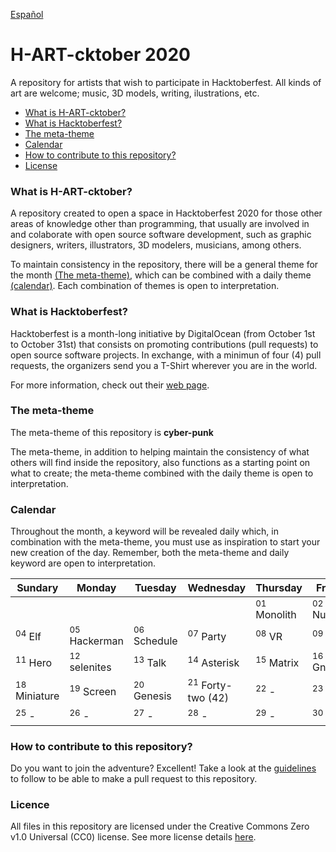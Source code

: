 [Español](README.md)

# H-ART-cktober 2020

A repository for artists that wish to participate in Hacktoberfest. All kinds of art are welcome; music, 3D models, writing, ilustrations, etc.

- [What is H-ART-cktober?](#what-is-h-art-cktober)
- [What is Hacktoberfest?](#what-is-hacktoberfest)
- [The meta-theme](#meta-theme)
- [Calendar](#calendar)
- [How to contribute to this repository?](#how-to-contribute-to-this-repository)
- [License](#license)

<a name="what-is-h-art-cktober"/>

### What is H-ART-cktober? 
A repository created to open a space in Hacktoberfest 2020 for those other areas of knowledge other than programming, that usually are involved in and colaborate with open source software development, such as graphic designers, writers, illustrators, 3D modelers, musicians, among others.

To maintain consistency in the repository, there will be a general theme for the month [(The meta-theme)](#meta-theme), which can be combined with a daily theme [(calendar)](#calendario). Each combination of themes is open to interpretation.

<a name="what-is-hacktoberfest"/>

### What is Hacktoberfest?

Hacktoberfest is a month-long initiative by DigitalOcean (from October 1st to October 31st) that consists on promoting contributions (pull requests) to open source software projects. In exchange, with a minimun of four (4) pull requests, the organizers send you a T-Shirt wherever you are in the world.

For more information, check out their [web page](https://hacktoberfest.digitalocean.com/).

<a name="meta-theme"/>

### The meta-theme

The meta-theme of this repository is **cyber-punk**

The meta-theme, in addition to helping maintain the consistency of what others will find inside the repository, also functions as a starting point on what to create; the meta-theme combined with the daily theme is open to interpretation.

<a name="calendar"/>

### Calendar

Throughout the month, a keyword will be revealed daily which, in combination with the meta-theme, you must use as inspiration to start your new creation of the day. Remember, both the meta-theme and daily keyword are open to interpretation.

| Sundary | Monday | Tuesday | Wednesday | Thursday | Friday | Saturday |
|---------|---------|---------|---------|---------|---------|---------|
| | | | | <sup>01</sup> Monolith | <sup>02</sup> Number | <sup>03</sup> Life |
| <sup>04</sup> Elf | <sup>05</sup> Hackerman | <sup>06</sup> Schedule | <sup>07</sup> Party | <sup>08</sup> VR | <sup>09</sup> Orc | <sup>10</sup> Today |
| <sup>11</sup> Hero | <sup>12</sup> selenites | <sup>13</sup> Talk | <sup>14</sup> Asterisk | <sup>15</sup> Matrix | <sup>16</sup> Gnomo | <sup>17</sup> Humanity |
| <sup>18</sup> Miniature | <sup>19</sup> Screen | <sup>20</sup> Genesis | <sup>21</sup> Forty-two (42) | <sup>22</sup> - | <sup>23</sup> - | <sup>24</sup> - |
| <sup>25</sup> - | <sup>26</sup> - | <sup>27</sup> - | <sup>28</sup> - | <sup>29</sup> - | <sup>30</sup> - | <sup>31</sup> - |

<a name="how-to-contribute-to-this-repository"/>

### How to contribute to this repository?

Do you want to join the adventure? Excellent! Take a look at the [guidelines](CONTRIBUTING-en.md) to follow to be able to make a pull request to this repository.

<a name="license"/>

### Licence
All files in this repository are licensed under the Creative Commons Zero v1.0 Universal (CC0) license. See more license details [here](LICENSE).
